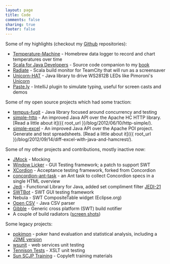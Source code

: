 ```yaml
---
layout: page
title: Code
comments: false
sharing: true
footer: false
---
```

Some of my highlights (checkout my [Github](https://github.com/tobyweston?tab=repositories) repositories):

* [Temperature-Machine](http://temperature-machine.com) - Homebrew data logger to record and chart temperatures over time
* [Scala for Java Developers](https://github.com/tobyweston/learn-scala-java-devs) - Source code companion to my [book](https://www.apress.com/gp/book/9781484231074)
* [Radiate](https://github.com/tobyweston/radiate) - Scala build monitor for TeamCity that will run as a screensaver
* [Unicorn-HAT](https://github.com/tobyweston/unicorn-hat) - Java library to drive WS2812B LEDs like Pimoroni's [Unicorn](https://shop.pimoroni.com/products/unicorn-hat)
* [Paste.ly](https://github.com/tobyweston/paste.ly) - IntelliJ plugin to simulate typing, useful for screen casts and demos


Some of my open source projects which had some traction:

* [tempus-fugit](http://tempusfugitlibrary.org/) - Java library focused around concurrency and testing
* [simple-http](https://github.com/tobyweston/simple-http) - An improved Java API over the Apache HC HTTP library. [Read a little about it]({{ root_url }}/blog/2012/06/10/http-simple/).
* [simple-excel](https://github.com/tobyweston/simple-excel) - An improved Java API over the Apache POI project. Generate and test spreadsheets. [Read a little about it]({{ root_url }}/blog/2012/09/14/diff-excel-with-java-and-hamcrest/).


Some of my other projects and contributions, mostly inactive now:

* [JMock](https://github.com/jmock-developers/) - Mocking
* [Window Licker](http://code.google.com/p/windowlicker/) - GUI Testing framework; a patch to support SWT
* [XCordion](http://code.google.com/p/xcordion/) - Acceptance testing framework, forked from Concordion
* [concordion-ant-task](http://badrobot.googlecode.com/svn/trunk/bad.robot/concordion-ant-task/manual/Overview.html) - an Ant task to collect Concordion specs in a single HTML overview
* [Jedi](http://jedi.codehaus.org/) - Functional Library for Java, added set compliment filter [JEDI-21](http://jira.codehaus.org/browse/JEDI-21)
* [SWTBot](http://www.eclipse.org/swtbot/) - SWT GUI testing framework
* Nebula - SWT CompositeTable widget (Eclipse.org)
* [Open CSV](http://opencsv.sourceforge.net/) - Java CSV parser
* [Gibble](http://code.google.com/p/gibble) - Generic cross platform (SWT) build notifier
* A couple of build radiators ([screen shots](builds.html))

Some legacy projects:

* [pokimon](http://sourceforge.net/projects/pokimon) - poker hand evaluation and statistical analysis, including a [J2ME version](pokimon.html)
* [wsunit](https://wsunit.dev.java.net/) - web services unit testing
* [Tennison Tests](http://tennison-tests.sourceforge.net/index.html) - XSLT unit testing
* [Sun SCJP Training](http://sourceforge.net/projects/scjp-course) - Copyleft training materials
